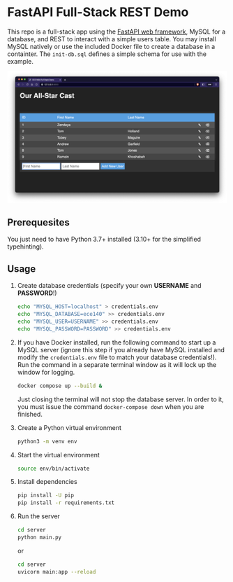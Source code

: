 # FastAPI Full-Stack REST Demo

This repo is a full-stack app using the [FastAPI web framework](https://fastapi.tiangolo.com), MySQL for a database, and REST to interact with a simple users table. You may install MySQL natively or use the included Docker file to create a database in a containter. The `init-db.sql` defines a simple schema for use with the example.

![Screenshot](screenshot.png)

## Prerequesites

You just need to have Python 3.7+ installed (3.10+ for the simplified typehinting).

## Usage

1. Create database credentials (specify your own **USERNAME** and **PASSWORD**!)

    ```bash
    echo "MYSQL_HOST=localhost" > credentials.env
    echo "MYSQL_DATABASE=ece140" >> credentials.env
    echo "MYSQL_USER=USERNAME" >> credentials.env
    echo "MYSQL_PASSWORD=PASSWORD" >> credentials.env
    ```

2. If you have Docker installed, run the following command to start up a MySQL server (ignore this step if you already have MySQL installed and modify the `credentials.env` file to match your database credentials!). Run the command in a separate terminal window as it will lock up the window for logging.

    ```bash
    docker compose up --build &
    ```

    Just closing the terminal will not stop the database server. In order to it, you must issue the command `docker-compose down` when you are finished.

3. Create a Python virtual environment

    ```bash
    python3 -m venv env
    ```

4. Start the virtual environment

    ```bash
    source env/bin/activate
    ```

5. Install dependencies

    ```bash
    pip install -U pip
    pip install -r requirements.txt
    ```

6. Run the server

    ```bash
    cd server
    python main.py
    ```

    or

    ```bash
    cd server
    uvicorn main:app --reload
    ```

